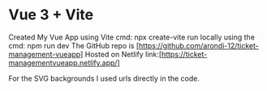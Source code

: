 # Vue 3 + Vite
Created My Vue App using Vite
cmd: npx create-vite
run locally using the cmd: npm run dev
The GitHub repo is [https://github.com/arondi-12/ticket-management-vueapp]
Hosted on Netlify link:[https://ticket-managementvueapp.netlify.app/]

For the SVG backgrounds I used urls directly in the code.
